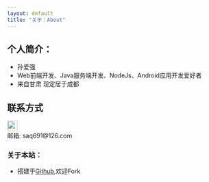 ```yaml
---
layout: default
title: "关于：About"
---
```


## 个人简介：

* 孙爱强
* Web前端开发、Java服务端开发、NodeJs、Android应用开发爱好者
* 来自甘肃 现定居于成都

## 联系方式

<p class="contact">
 <a href="https://github.com/saq691" title="Github联系我"><img src="http://www.github.com/favicon.ico" width="24" height="24" style="display:inline-block;vertical-align:middle"></a><br/>
邮箱: saq691@126.com 
</p>

### 关于本站：

* 搭建于[Github](https://github.com/saq691/saq691.github.io),欢迎Fork
